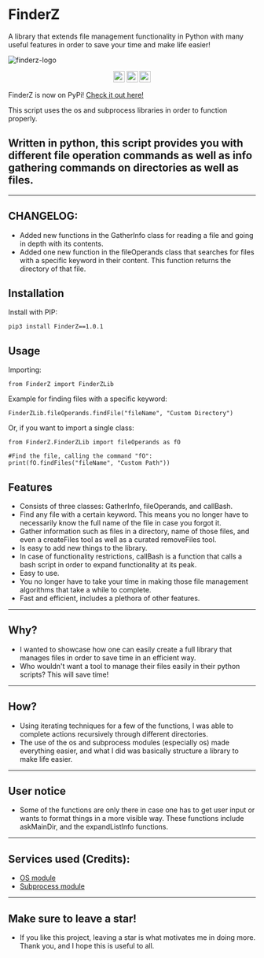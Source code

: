 # FinderZ
A library that extends file management functionality in Python with many useful features in order to save your time and make life easier!

![finderz-logo](https://user-images.githubusercontent.com/116693779/213965405-6b416655-09d6-4ef1-ae05-58c32035541d.png)

<p align="center">
	<img src="https://img.shields.io/badge/License-GPL--3.0-brightgreen"
		height="23">
	<img src="https://img.shields.io/badge/Creator-PatzEdi-brightgreen"
		height="23">
	<img src="https://img.shields.io/badge/Latest%20Version-V%201.0-brightgreen"
		height="23">
</p>

FinderZ is now on PyPi! [Check it out here!](https://pypi.org/project/FinderZ/)

This script uses the os and subprocess libraries in order to function properly. 

## **Written in python, this script provides you with different file operation commands as well as info gathering commands on directories as well as files.** 
____________________________________________________________________________
## **CHANGELOG:**
- Added new functions in the GatherInfo class for reading a file and going in depth with its contents.
- Added one new function in the fileOperands class that searches for files with a specific keyword in their content. This function returns the directory of that file.

## **Installation**

Install with PIP:
```
pip3 install FinderZ==1.0.1
```
## **Usage**
Importing:
```
from FinderZ import FinderZLib
```
Example for finding files with a specific keyword:
```
FinderZLib.fileOperands.findFile("fileName", "Custom Directory")
```
Or, if you want to import a single class:
```
from FinderZ.FinderZLib import fileOperands as fO

#Find the file, calling the command "fO":
print(fO.findFiles("fileName", "Custom Path"))
```
## **Features**
- Consists of three classes: GatherInfo, fileOperands, and callBash.
- Find any file with a certain keyword. This means you no longer have to necessarily know the full name of the file in case you forgot it. 
- Gather information such as files in a directory, name of those files, and even a createFiles tool as well as a curated removeFiles tool.
- Is easy to add new things to the library.
- In case of functionality restrictions, callBash is a function that calls a bash script in order to expand functionality at its peak.
- Easy to use.
- You no longer have to take your time in making those file management algorithms that take a while to complete.
- Fast and efficient, includes a plethora of other features. 
____________________________________________________________________________
## **Why?**
- I wanted to showcase how one can easily create a full library that manages files in order to save time in an efficient way. 
- Who wouldn't want a tool to manage their files easily in their python scripts? This will save time!
____________________________________________________________________________
## **How?**
- Using iterating techniques for a few of the functions, I was able to complete actions recursively through different directories. 
- The use of the os and subprocess modules (especially os) made everything easier, and what I did was basically structure a library to make life easier.
____________________________________________________________________________
## **User notice**
- Some of the functions are only there in case one has to get user input or wants to format things in a more visible way. These functions include askMainDir, and the expandListInfo functions.
____________________________________________________________________________
## **Services used (Credits):**
- [OS module](https://docs.python.org/3/library/os.html)
- [Subprocess module](https://docs.python.org/3/library/subprocess.html)
____________________________________________________________________________
## **Make sure to leave a star!**
- If you like this project, leaving a star is what motivates me in doing more. Thank you, and I hope this is useful to all.
